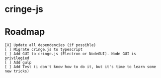 # cringe-js

# Roadmap
    [X] Update all dependencies (if possible)
    [ ] Migrate cringe.js to typescript
    [ ] Add GUI to cringe.js (Electron or NodeGUI). Node GUI is privilegied
    [ ] Add gulp
    [ ] Add Test (i don't know how to do it, but it's time to learn some new tricks)
